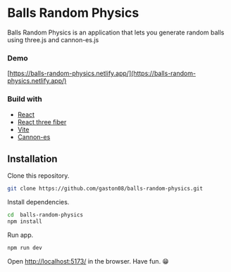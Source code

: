 # Balls Random Physics

Balls Random Physics is an application that lets you generate random balls using three.js and cannon-es.js

### Demo
[https://balls-random-physics.netlify.app/](https://balls-random-physics.netlify.app/)

### Build with
- [React](https://react.dev/)
- [React three fiber](https://docs.pmnd.rs/react-three-fiber/getting-started/introduction)
- [Vite](https://vitejs.dev/)
- [Cannon-es](https://github.com/pmndrs/cannon-es)

## Installation

Clone this repository.

```bash
git clone https://github.com/gaston08/balls-random-physics.git
```
Install dependencies.
```bash
cd  balls-random-physics
npm install
```

Run app.
```bash
npm run dev
```
Open [http://localhost:5173/](http://localhost:5173/) in the browser.
Have fun. 😁
